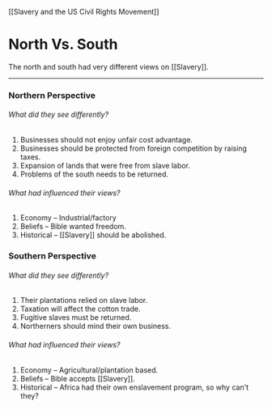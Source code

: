 [[Slavery and the US Civil Rights Movement]]
# North Vs. South 
The north and south had very different views on [[Slavery]].
****
### Northern Perspective
###### What did they see differently?     
1. Businesses should not enjoy unfair cost advantage.
2. Businesses should be protected from foreign competition by raising taxes.
3. Expansion of lands that were free from slave labor.
4. Problems of the south needs to be returned.
###### What had influenced their views?
1. Economy – Industrial/factory
2. Beliefs – Bible wanted freedom.
3. Historical – [[Slavery]] should be abolished.

### Southern Perspective
###### What did they see differently?     
1. Their plantations relied on slave labor.
2. Taxation will affect the cotton trade.
3. Fugitive slaves must be returned.
4. Northerners should mind their own business.
###### What had influenced their views?
1. Economy – Agricultural/plantation based.
2. Beliefs – Bible accepts [[Slavery]].
3. Historical – Africa had their own enslavement program, so why can't they?